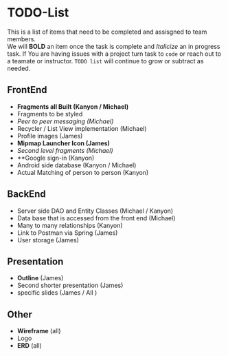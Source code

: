 # TODO-List

This is a list of items that need to be completed and assisgned to team members.  
We will **BOLD** an item once the task is complete and *Italicize* an in progress task.
If You are having issues with a project turn task to ```code``` or reach out to a teamate or instructor.
```TODO list``` will continue to grow or subtract as needed. 

## FrontEnd

* **Fragments all Built (Kanyon / Michael)**
* Fragments to be styled 
* *Peer to peer messaging (Michael)*
* Recycler / List View implementation (Michael)
* Profile images (James)
* **Mipmap Launcher Icon (James)**
* *Second level fragments (Michael)*
* **Google sign-in (Kanyon) 
* Android side database (Kanyon / Michael)
* Actual Matching of person to person (Kanyon)

## BackEnd

* Server side DAO and Entity Classes (Michael / Kanyon)
* Data base that is accessed from the front end (Michael)
* Many to many relationships (Kanyon)
* Link to Postman via Spring (James)
* User storage (James)


## Presentation

* **Outline** (James)
* Second shorter presentation (James)
* specific slides (James / All )

## Other

* **Wireframe** (all)
*  Logo
*  **ERD** (all)


